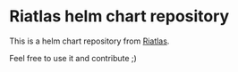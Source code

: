 # Riatlas helm chart repository
This is a helm chart repository from [Riatlas](https://riatlas.it).

Feel free to use it and contribute ;)

